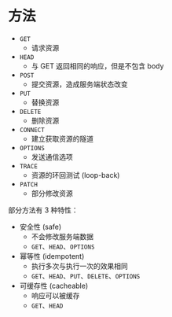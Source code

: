 # 方法

- `GET`
  - 请求资源
- `HEAD`
  - 与 GET 返回相同的响应，但是不包含 body
- `POST`
  - 提交资源，造成服务端状态改变
- `PUT`
  - 替换资源
- `DELETE`
  - 删除资源
- `CONNECT`
  - 建立获取资源的隧道
- `OPTIONS`
  - 发送通信选项
- `TRACE`
  - 资源的环回测试 (loop-back)
- `PATCH`
  - 部分修改资源

部分方法有 3 种特性：

- 安全性 (safe)
  - 不会修改服务端数据
  - `GET`、`HEAD`、`OPTIONS`
- 幂等性 (idempotent)
  - 执行多次与执行一次的效果相同
  - `GET`、`HEAD`、`PUT`、`DELETE`、`OPTIONS`
- 可缓存性 (cacheable)
  - 响应可以被缓存
  - `GET`、`HEAD`
